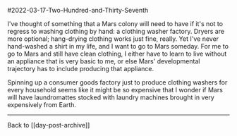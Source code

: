 #2022-03-17-Two-Hundred-and-Thirty-Seventh

I've thought of something that a Mars colony will need to have if it's not to regress to washing clothing by hand: a clothing washer factory.  Dryers are more optional; hang-drying clothing works just fine, really.  Yet I've never hand-washed a shirt in my life, and I want to go to Mars someday.  For me to go to Mars and still have clean clothing, I either have to learn to live without an appliance that is very basic to me, or else Mars' developmental trajectory has to include producing that appliance.

Spinning up a consumer goods factory just to produce clothing washers for every household seems like it might be so expensive that I wonder if Mars will have laundromattes stocked with laundry machines brought in very expensively from Earth.

---
Back to [[day-post-archive]]